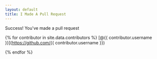 ```yaml
---
layout: default
title: I Made A Pull Request
---
```


Success! You've made a pull request 

 {% for contributor in site.data.contributors %}
 	[@{{ contributor.username }}](https://github.com/{{ contributor.username }})

 {% endfor %}
